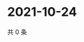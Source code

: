 # 2021-10-24

共 0 条

<!-- BEGIN WEIBO -->
<!-- 最后更新时间 Sun Oct 24 2021 05:07:24 GMT+0800 (China Standard Time) -->

<!-- END WEIBO -->

